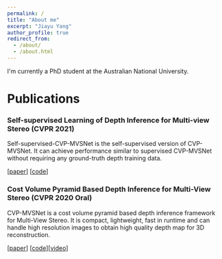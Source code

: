 ```yaml
---
permalink: /
title: "About me"
excerpt: "Jiayu Yang"
author_profile: true
redirect_from: 
  - /about/
  - /about.html
---
```


I'm currently a PhD student at the Australian National University.

# Publications

### Self-supervised Learning of Depth Inference for Multi-view Stereo (CVPR 2021)

Self-supervised-CVP-MVSNet is the self-supervised version of CVP-MVSNet.
It can achieve performance similar to supervised CVP-MVSNet without requiring any ground-truth depth training data.

\[[paper](https://arxiv.org/pdf/2104.02972)\] \[[code](https://github.com/JiayuYANG/Self-supervised-CVP-MVSNet)\]

### Cost Volume Pyramid Based Depth Inference for Multi-View Stereo (CVPR 2020 Oral) 

CVP-MVSNet is a cost volume pyramid based depth inference framework for Multi-View Stereo. 
It is compact, lightweight, fast in runtime and can  handle  high  resolution  images  to  obtain  high  quality depth map for 3D reconstruction.

\[[paper](https://arxiv.org/abs/1912.08329)\] \[[code](https://github.com/JiayuYANG/CVP-MVSNet)\]\[[video](https://www.youtube.com/watch?v=lBFgNyz5JpU)\]

